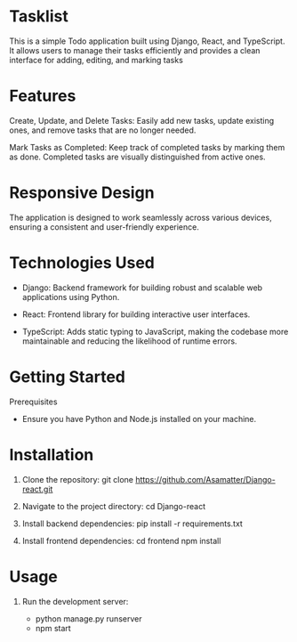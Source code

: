 # Tasklist

This is a simple Todo application built using Django, React, and TypeScript. It allows users to manage their tasks efficiently and provides a clean interface for adding, editing, and marking tasks

# Features

Create, Update, and Delete Tasks: Easily add new tasks, update existing ones, and remove tasks that are no longer needed.

Mark Tasks as Completed: Keep track of completed tasks by marking them as done. Completed tasks are visually distinguished from active ones.

# Responsive Design

The application is designed to work seamlessly across various devices, ensuring a consistent and user-friendly experience.

# Technologies Used

- Django: Backend framework for building robust and scalable web applications using Python.

- React: Frontend library for building interactive user interfaces.

- TypeScript: Adds static typing to JavaScript, making the codebase more maintainable and reducing the likelihood of runtime errors.

# Getting Started

Prerequisites

- Ensure you have Python and Node.js installed on your machine.

# Installation

1. Clone the repository:
   git clone https://github.com/Asamatter/Django-react.git
   
3. Navigate to the project directory:
   cd Django-react
   
5. Install backend dependencies:
   pip install -r requirements.txt
   
7. Install frontend dependencies:
   cd frontend
   npm install

# Usage

1. Run the development server:
   
   - python manage.py runserver
   - npm start
  
